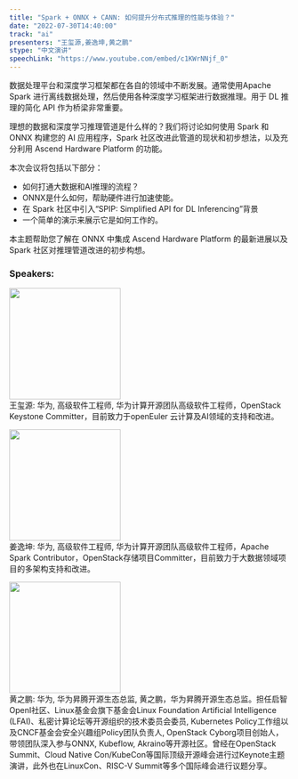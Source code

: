 ```yaml
---
title: "Spark + ONNX + CANN: 如何提升分布式推理的性能与体验？"
date: "2022-07-30T14:40:00"
track: "ai"
presenters: "王玺源,姜逸坤,黄之鹏"
stype: "中文演讲"
speechLink: "https://www.youtube.com/embed/c1KWrNNjf_0"
---
```

数据处理平台和深度学习框架都在各自的领域中不断发展。通常使用Apache Spark 进行离线数据处理，然后使用各种深度学习框架进行数据推理。用于 DL 推理的简化 API 作为桥梁非常重要。

理想的数据和深度学习推理管道是什么样的？我们将讨论如何使用 Spark 和 ONNX 构建您的 AI 应用程序，Spark 社区改进此管道的现状和初步想法，以及充分利用 Ascend Hardware Platform 的功能。

本次会议将包括以下部分：
- 如何打通大数据和AI推理的流程？
- ONNX是什么如何，帮助硬件进行加速使能。
- 在 Spark 社区中引入“SPIP: Simplified API for DL Inferencing”背景
- 一个简单的演示来展示它是如何工作的。

本主题帮助您了解在 ONNX 中集成 Ascend Hardware Platform 的最新进展以及 Spark 社区对推理管道改进的初步构想。
 ### Speakers: 
 <img src="images/speaker/1201.png" width="200" /><br>王玺源: 华为, 高级软件工程师, 华为计算开源团队高级软件工程师，OpenStack Keystone Committer，目前致力于openEuler 云计算及AI领域的支持和改进。

 <img src="images/speaker/1201_2.png" width="200" /><br>姜逸坤: 华为, 高级软件工程师, 华为计算开源团队高级软件工程师，Apache Spark Contributor，OpenStack存储项目Committer，目前致力于大数据领域项目的多架构支持和改进。

 <img src="images/speaker/1201_3.png" width="200" /><br>黄之鹏: 华为, 华为昇腾开源生态总监, 黄之鹏，华为昇腾开源生态总监。担任启智OpenI社区、Linux基金会旗下基金会Linux Foundation Artificial Intelligence (LFAI)、私密计算论坛等开源组织的技术委员会委员, Kubernetes Policy工作组以及CNCF基金会安全兴趣组Policy团队负责人, OpenStack Cyborg项目创始人，带领团队深入参与ONNX, Kubeflow, Akraino等开源社区。曾经在OpenStack Summit、Cloud Native Con/KubeCon等国际顶级开源峰会进行过Keynote主题演讲，此外也在LinuxCon、RISC-V Summit等多个国际峰会进行议题分享。

 